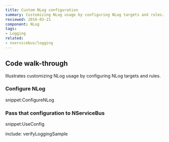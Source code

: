 ```yaml
---
title: Custom NLog configuration
summary: Customizing NLog usage by configuring NLog targets and rules.
reviewed: 2016-03-21
component: NLog
tags:
- Logging
related:
- nservicebus/logging
---
```



## Code walk-through

Illustrates customizing NLog usage by configuring NLog targets and rules.


### Configure NLog

snippet:ConfigureNLog


### Pass that configuration to NServiceBus

snippet:UseConfig


include: verifyLoggingSample